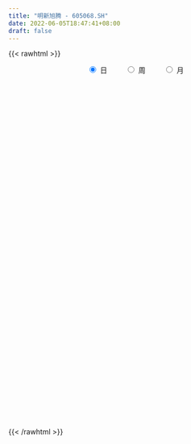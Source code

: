 ```yaml
---
title: "明新旭腾 - 605068.SH"
date: 2022-06-05T18:47:41+08:00
draft: false
---
```

{{< rawhtml >}}
    <div style="text-align: center">
        <label style="padding: 1rem;"><input style="margin-right: .5rem" type="radio" name="period" value="D" checked onclick="period_change(this)">日</label>
        <label style="padding: 1rem;"><input style="margin-right: .5rem" type="radio" name="period" value="W" onclick="period_change(this)">周</label>
        <label style="padding: 1rem;"><input style="margin-right: .5rem" type="radio" name="period" value="M" onclick="period_change(this)">月</label>
    </div>
    <div id="chart" style="height: 700px;"></div> 
    <script type="text/javascript">
        const D_v = [3484.74,1172.42,228062.58,155919.48,225966.48,151833.78,112631.45,112890.5,160637.22,94415.97,78511.21,95875.7,90821.9,67828.8,51934.7,50169.35,44872.32,49028.1,55179.92,36599.62,43041.01,60871.5,44571.67,28141.57,23562.92,22329.18,16913.92,18536.93,17301.96,18034.0,27406.65,27373.93,40031.74,17732.78,17215.8,11941.04,37410.01,16494.99,20338.87,10670.57,41156.2,52885.51,33008.73,38039.58,45382.94,34175.52,20866.04,23862.14,14904.88,16931.34,14841.07,16384.82,13376.54,13816.64,9811.41,9035.72,17645.79,14079.43,8675.05,12540.32,36561.42,19081.66,19586.05,15416.5,11253.82,7964.0,4894.95,13387.65,5884.82,14813.89,9157.86,4386.4,5041.0,4545.0,8274.5,5497.51,5088.0,6076.41,8345.0,11228.93,5911.0,5467.9,9307.28,10108.0,10223.31,14164.71,12128.6,13002.14,14445.64,10191.07,13394.43,22890.5,15146.05,18628.59,11113.0,11065.78,10652.5,6337.83,15372.8,14246.87,9366.57,9133.95,7154.5,7857.72,6260.0,11116.5,9934.41,19075.42,16489.65,13460.51,9416.83,12891.0,9164.5,8878.41,7168.5,9832.23,5815.01,8346.0,11164.33,25580.01,24089.12,14351.66,10743.84,11934.48,11869.62,7842.16,12989.0,12064.69,16935.37,10918.63,13660.66,11664.32,7382.9,12603.0,14291.12,9686.78,7611.02,5225.37,11196.08,15428.46,10496.5,13481.67,9079.23,8083.0,10857.74,8718.64,10043.33,8683.5,6111.0,4323.92,4407.34,5620.0,4863.0,7136.87,9215.99,6387.0,7440.0,7022.55,5102.35,2531.0,3900.32,7170.0,8285.32,6149.61,5108.5,2990.48,6497.64,5247.23,9027.0,9936.0,10833.53,8876.41,12422.72,11490.37,6249.39,15709.04,6876.0,8219.41,4832.51,10305.7,10466.5,7021.11,4989.43,6698.42,9041.41,6058.0,6519.24,6226.41,11315.31,34405.85,24422.12,21285.62,13350.0,5430.74,4681.24,9750.16,5431.61,3317.62,13412.12,8122.5,7417.91,5576.41,14030.61,9882.0,6609.0,6223.0,3557.0,10324.0,3758.53,4515.91,2669.12,4740.0,3318.0,8718.0,20995.5,13129.71,8522.0,8372.5,3155.88,5033.0,9367.78,14751.91,9054.0,6214.0,6355.21,4175.23,7883.32,9436.0,5994.41,7501.41,4573.82,4609.82,9532.86,22418.28,13645.23,16565.91,25811.7,27526.79,22826.11,11159.5,15670.0,9443.5,10484.84,23306.4,11521.9,7757.0,11918.0,25167.05,15645.82,11309.0,9629.0,6383.23,14463.63,14875.5,8541.34,29737.1,13647.05,9180.0,8808.0,3428.0,8220.77,12740.82,16617.45,11321.54,17319.04,11186.86,15016.74,10513.12,9147.5,12498.0,6918.96,9281.0,10855.7,11170.92,8630.33,5348.03,6384.92,4909.37,4430.0,4355.5,5870.41,12888.48,6687.41,5115.31,6127.69,4487.88,14719.41,11213.04,6433.49,4850.04,5530.0,4197.46,3976.0,4075.92,3778.18,6734.27,4083.92,7042.98,3806.42,3664.0,8039.91,9080.0,8202.61,3681.31,15705.15,15912.6,13658.0,8247.22,20522.72,27667.17,20813.0,15019.0,19843.9,57566.26,27517.02,18725.19,17398.0,17500.22,18071.04,20608.26,15605.91,12736.0,10387.41,9702.01,62656.95,28602.0,38712.17,28821.94,21932.11,16519.61,10346.69,9878.0,17323.0,11687.5,20783.4,21297.36,11460.0,8889.5,12789.15,34309.72,60132.02,31408.29,25249.45,18081.5,23326.51,23657.06,19672.0,14417.0,18430.0,11303.0,10021.17,7443.0,10954.0,21513.51,8843.67,30621.5,30549.2,21487.07,19190.0,14205.0,15447.0,18718.0,28024.58,17169.0,17987.5,75472.49,116093.84,66500.33,87352.61,49909.74]
const D_histogram = [0.0,0.2131509972,0.5693011972,1.0187255284,1.0316710012,0.8528874645,0.591992603,0.6276401345,0.6231318248,0.5016496188,0.3159044376,0.1263391232,-0.1753102334,-0.4844122765,-0.6264390592,-0.7876139863,-0.8395036766,-0.9197320412,-0.8365601802,-0.7593628618,-0.6135596737,-0.439934946,-0.3137689315,-0.343225015,-0.3102659692,-0.3215317247,-0.3489824972,-0.323078351,-0.2809465453,-0.2468044344,-0.2035811387,-0.2387925527,-0.3667239441,-0.4680088349,-0.4855892265,-0.486329332,-0.304335693,-0.2221477252,-0.0857027435,0.0133363055,0.2840953182,0.4721453562,0.6184808319,0.7704329425,1.0042522739,1.0712599559,1.0079755804,0.9253117159,0.8237910942,0.7158102443,0.6543962015,0.478392982,0.2067946798,0.0670968187,-0.0408322098,-0.1588361584,-0.2383162918,-0.1804507645,-0.1450590828,-0.1265545968,0.1034073767,0.2596104357,0.2440163841,0.0642068142,0.0281514228,-0.0812634634,-0.1362875923,-0.3154842549,-0.3862602664,-0.4157604086,-0.4826277811,-0.5095986545,-0.5077114856,-0.4815729932,-0.5572931865,-0.5563234218,-0.5035160337,-0.4013313407,-0.3402866083,-0.2117255942,-0.1345336976,-0.1309312874,-0.1944035963,-0.1914856624,-0.0803017686,-0.1162262253,-0.169455087,-0.2137608546,-0.2030771193,-0.1261154022,0.0173590007,0.102425924,0.2055417999,0.2655950092,0.2502315754,0.2816454648,0.3100954772,0.3013044368,0.3257432538,0.3536701044,0.3438607079,0.2807733342,0.2061048607,0.1659126666,0.1235312638,0.1608517609,0.1928361879,0.2416960628,0.3197189576,0.3180280858,0.3091339688,0.1921020474,0.1310512904,0.1162864283,0.0729675524,0.0712920106,0.0669251008,0.0481841458,0.0589588497,0.1794316259,0.3019480815,0.3465207999,0.3761277723,0.3173639908,0.2285426496,0.1824529761,0.2398136005,0.2110425416,0.2129141696,0.1632092216,0.0119349202,-0.1702093485,-0.3062447021,-0.3704509742,-0.3656425623,-0.3616681396,-0.3939765446,-0.4228221752,-0.4802067583,-0.455649825,-0.4221019919,-0.3556356419,-0.363745926,-0.3816073029,-0.3010279539,-0.2082345821,-0.1351498295,-0.0900666034,-0.1144700266,-0.1342992728,-0.1205598109,-0.0900546582,-0.0976600441,-0.1425709896,-0.1437292424,-0.1655772741,-0.2007850942,-0.1782456252,-0.1930387092,-0.1757706477,-0.1803933663,-0.1840434323,-0.0939374311,-0.0976333266,-0.1463044532,-0.1819897067,-0.2576661497,-0.219836844,-0.0721412278,0.0570663597,0.1952242635,0.2872704428,0.3621654956,0.4056045677,0.4465476901,0.4329845433,0.3786002996,0.312105368,0.252919471,0.1651030113,0.0629304737,-0.0360076103,-0.0670230545,-0.0753852696,-0.0115028027,0.0534953191,0.0799255844,0.0582783974,0.1440689484,0.1538894168,-0.0455927538,-0.2278545097,-0.3771236982,-0.4574623544,-0.4670063716,-0.4433764983,-0.4042874585,-0.357912925,-0.2332824157,-0.1019802846,-0.0567482907,-0.0466453575,-0.0838728259,-0.1052273733,-0.1484589913,-0.1351513689,-0.0989209721,-0.1425324335,-0.1423169203,-0.1672870981,-0.1393443728,-0.070449602,-0.0335829054,0.0368745113,0.2369274903,0.3469990074,0.4126179983,0.4568437139,0.4492011996,0.4199126759,0.4076294419,0.4650700587,0.5047052163,0.4514564647,0.3487722483,0.2598959223,0.2290513442,0.2663072896,0.2281773658,0.1417231043,0.1127902835,0.0860707065,0.1238459937,0.2514752069,0.3783816452,0.4628584703,0.6365114343,0.7348889762,0.7735096782,0.7102616239,0.5287014003,0.387873569,0.2458892122,0.2396124486,0.1950093971,0.1180670446,0.1203458869,0.1106203289,0.1159645314,0.1085117035,0.0025602317,-0.0734261197,-0.1290329377,-0.263107308,-0.357687112,-0.4708788172,-0.4834300319,-0.4968741405,-0.5358440773,-0.5594691711,-0.5926608105,-0.6262051143,-0.6012633978,-0.4642960187,-0.2511096002,-0.1066911411,-0.0312097128,-0.0117568807,0.0015796614,-0.0291870441,-0.0910228591,-0.080814819,-0.1815171148,-0.3224306299,-0.2902493162,-0.2520710633,-0.1298742817,-0.0530234973,0.0323408056,0.003620773,0.0452910485,0.168359905,0.2092536415,0.2158044321,0.1055443217,-0.0028298844,0.0584006053,-0.0314011798,-0.0592019011,-0.159506529,-0.19880161,-0.2330819586,-0.2344493012,-0.2062850772,-0.1772098817,-0.2246269995,-0.2544490529,-0.2449343563,-0.1992174886,-0.16849019,-0.0647836758,-0.0737864081,-0.1559838834,-0.181114757,-0.2874480459,-0.3427216209,-0.4018802439,-0.419889829,-0.4555174296,-0.5356578553,-0.5757347808,-0.6057946882,-0.6604429661,-0.7095401294,-0.692254771,-0.6250323528,-0.5751965826,-0.5694687425,-0.4448849535,-0.2825921187,-0.1351600372,-0.0108447307,0.0982329224,0.1822453365,0.301887445,0.3654258725,0.4630262444,0.5043284963,0.4521463875,0.3788129235,0.3105193092,0.2744221451,0.2482847221,0.1857981363,0.0536030002,-0.0146444805,-0.0806812678,-0.0874417744,-0.0826606046,0.068414935,0.1454797609,0.2222006163,0.178667632,0.151619628,0.0172755649,-0.1434930645,-0.2240009169,-0.2571300909,-0.1669812303,-0.0760232143,-0.0038309953,0.0534616586,0.1097775077,0.1884439816,0.2369991141,0.3880399764,0.4432668121,0.4849498501,0.4861355566,0.4914006411,0.4767667656,0.4704009208,0.3804105104,0.3229046891,0.3039925799,0.4097625373,0.5750768749,0.6388240282,0.7087797644,0.6522616514]
const D_fast = [0.0,0.2664387464,0.7649142458,1.4690199591,1.7398831822,1.7743215116,1.6614248009,1.853982366,2.0052570125,2.0091872112,1.9024181394,1.7444376058,1.3989606908,0.9687555786,0.6701190311,0.3120406075,0.050274998,-0.2598863769,-0.3858545609,-0.498497958,-0.5060846884,-0.4424436972,-0.3947199155,-0.5099822528,-0.5545896993,-0.6462383859,-0.7609347827,-0.8158002243,-0.8439050549,-0.8714640526,-0.8791360416,-0.9740455938,-1.1936579712,-1.4119450707,-1.5509227689,-1.6732452074,-1.5673354917,-1.5406844552,-1.4256651594,-1.323292034,-0.9815091918,-0.6754228147,-0.374467131,-0.0299067848,0.4549756151,0.7897982861,0.9785078056,1.1271718702,1.231599022,1.3025707332,1.4047557408,1.3483507668,1.1284511345,1.0055274781,0.8873903971,0.7296774089,0.5906182026,0.6033710387,0.6024979498,0.5893637866,0.8451776042,1.0662832721,1.1116933165,0.9479354503,0.9189179146,0.7891871625,0.7000911356,0.4420234092,0.2746823312,0.1412420868,-0.0462822311,-0.200652768,-0.3256934706,-0.4199482265,-0.6349917164,-0.7731028072,-0.8461744275,-0.8443225696,-0.8683494893,-0.7927198738,-0.7491614015,-0.7782918133,-0.8903650212,-0.9353185029,-0.8442100512,-0.9091910643,-1.0047836977,-1.102529679,-1.1426152235,-1.0971823569,-0.9493682038,-0.8386947995,-0.6841934737,-0.5577415121,-0.510547052,-0.4087217964,-0.3027479147,-0.236212846,-0.1303382155,-0.0139938388,0.0621619418,0.0692679015,0.0461256432,0.0474116158,0.0359130289,0.1134464662,0.1936399403,0.3029238309,0.460876465,0.5386926147,0.6070819899,0.5380755803,0.5097876459,0.5240943909,0.4990174031,0.5151648639,0.5275292293,0.5208343107,0.5463487271,0.7116794097,0.9096828857,1.0408858041,1.1645247196,1.1851019358,1.153416257,1.1529398276,1.2702538521,1.2942434285,1.3493435989,1.3404409563,1.192150385,0.9674537792,0.7548572501,0.5980382344,0.5114360057,0.4249933935,0.2941908523,0.1596396779,-0.0177965947,-0.1071521177,-0.1791297826,-0.201572343,-0.3006191086,-0.4138823112,-0.4085599508,-0.3678252245,-0.3285279292,-0.305961354,-0.3589822839,-0.4123863482,-0.4287868391,-0.4207953509,-0.4528157479,-0.5333694407,-0.5704600041,-0.6337023543,-0.719106448,-0.7411283853,-0.8041811465,-0.830855747,-0.8805768072,-0.9302377312,-0.8636160879,-0.891720315,-0.9769675549,-1.0581502351,-1.1982432155,-1.2153731208,-1.0857128115,-0.9422386341,-0.7552746645,-0.5914108745,-0.4259744478,-0.2811342338,-0.1285541888,-0.0338711998,0.0063946314,0.0179260419,0.0219700125,-0.0245706944,-0.1110106135,-0.2189506001,-0.2667218079,-0.2939303404,-0.2329235742,-0.1545516226,-0.1081399612,-0.1152175488,0.0065902392,0.0548830619,-0.1559972972,-0.3952226805,-0.6387727936,-0.8334770383,-0.9597726485,-1.0469868998,-1.1089697246,-1.1520734223,-1.0857635169,-0.9799564569,-0.9489115358,-0.9504699419,-1.0086656168,-1.0563270076,-1.1366733734,-1.1571535931,-1.1456534394,-1.2248980092,-1.2602617261,-1.3270536783,-1.3339470463,-1.282664676,-1.2541937058,-1.1745176612,-0.9152328097,-0.7184115407,-0.5496380503,-0.3912014062,-0.2865436206,-0.2108539753,-0.1212298489,0.0524782827,0.2182897443,0.2779051089,0.2624139546,0.2385116091,0.2649298671,0.3687626348,0.3876770525,0.3366535671,0.3359183172,0.3307164169,0.3994532025,0.5899512174,0.811453067,1.0116445097,1.3444253322,1.6265251182,1.8585232397,1.9728405914,1.9234557178,1.8795962788,1.799084225,1.8527105736,1.8568598714,1.80943428,1.8417995941,1.8597291183,1.8940644536,1.9137395516,1.8084281377,1.7140852564,1.6262202039,1.4263690067,1.2423674247,1.0114560152,0.8780472925,0.7403846488,0.5674536927,0.4039613061,0.2226044641,0.0325088817,-0.0928652512,-0.0719718768,0.0784371417,0.1961828155,0.2638618156,0.2803754275,0.2941068849,0.2560434184,0.1714518886,0.161456224,0.0153746496,-0.206146523,-0.2465275383,-0.2713670513,-0.1816388401,-0.11804393,-0.0245944258,-0.0524092651,0.0005837726,0.1657426052,0.2589497522,0.3194516507,0.2355776208,0.1264959436,0.2023265846,0.1046745046,0.062073308,-0.0781079521,-0.1671034356,-0.2596542739,-0.3196339418,-0.3430409871,-0.358268262,-0.4618421297,-0.5552764463,-0.6069953387,-0.6110828432,-0.6224780921,-0.5349674969,-0.5624168312,-0.6836102773,-0.7540198402,-0.9322151406,-1.0731691208,-1.2327978048,-1.3557798471,-1.5052868051,-1.7193416947,-1.9033523153,-2.0848608949,-2.3046199142,-2.5311021099,-2.6868804442,-2.7759161142,-2.8698794897,-3.0065188353,-2.9931562845,-2.9015114794,-2.7878694073,-2.6662652835,-2.5326293997,-2.4030556515,-2.2079416818,-2.0530467861,-1.8396898531,-1.6723054772,-1.6114509891,-1.5900812222,-1.5807450092,-1.548236637,-1.5123028795,-1.5283399313,-1.6471343173,-1.7190429182,-1.8052500223,-1.8338709726,-1.8497549539,-1.6815756806,-1.5681409145,-1.435869905,-1.4347359812,-1.4238790782,-1.5539042502,-1.7505461456,-1.8870542273,-1.984465924,-1.936062371,-1.8641101586,-1.7928756883,-1.7222176198,-1.6384573937,-1.5126799244,-1.4048750134,-1.1568241571,-0.9907806183,-0.8278601178,-0.7051405222,-0.5770252774,-0.4724674614,-0.3612330761,-0.3561208588,-0.3329005079,-0.2758144721,-0.0676038804,0.2414796759,0.4649328363,0.7120835136,0.8186308134]
const D_slow = [0.0,0.0532877493,0.1956130486,0.4502944307,0.708212181,0.9214340471,1.0694321979,1.2263422315,1.3821251877,1.5075375924,1.5865137018,1.6180984826,1.5742709243,1.4531678551,1.2965580903,1.0996545938,0.8897786746,0.6598456643,0.4507056193,0.2608649038,0.1074749854,-0.0025087511,-0.080950984,-0.1667572378,-0.2443237301,-0.3247066613,-0.4119522856,-0.4927218733,-0.5629585096,-0.6246596182,-0.6755549029,-0.7352530411,-0.8269340271,-0.9439362358,-1.0653335424,-1.1869158754,-1.2629997987,-1.31853673,-1.3399624159,-1.3366283395,-1.26560451,-1.1475681709,-0.9929479629,-0.8003397273,-0.5492766588,-0.2814616698,-0.0294677747,0.2018601542,0.4078079278,0.5867604889,0.7503595393,0.8699577848,0.9216564547,0.9384306594,0.9282226069,0.8885135673,0.8289344944,0.7838218033,0.7475570326,0.7159183834,0.7417702275,0.8066728365,0.8676769325,0.883728636,0.8907664917,0.8704506259,0.8363787278,0.7575076641,0.6609425975,0.5570024954,0.4363455501,0.3089458865,0.1820180151,0.0616247667,-0.0776985299,-0.2167793853,-0.3426583938,-0.4429912289,-0.528062881,-0.5809942796,-0.614627704,-0.6473605258,-0.6959614249,-0.7438328405,-0.7639082826,-0.792964839,-0.8353286107,-0.8887688244,-0.9395381042,-0.9710669547,-0.9667272046,-0.9411207235,-0.8897352736,-0.8233365213,-0.7607786274,-0.6903672612,-0.6128433919,-0.5375172827,-0.4560814693,-0.3676639432,-0.2816987662,-0.2115054327,-0.1599792175,-0.1185010508,-0.0876182349,-0.0474052947,0.0008037523,0.061227768,0.1411575074,0.2206645289,0.2979480211,0.3459735329,0.3787363555,0.4078079626,0.4260498507,0.4438728533,0.4606041285,0.472650165,0.4873898774,0.5322477839,0.6077348042,0.6943650042,0.7883969473,0.867737945,0.9248736074,0.9704868514,1.0304402516,1.0832008869,1.1364294293,1.1772317347,1.1802154648,1.1376631277,1.0611019522,0.9684892086,0.877078568,0.7866615331,0.688167397,0.5824618532,0.4624101636,0.3484977073,0.2429722094,0.1540632989,0.0631268174,-0.0322750083,-0.1075319968,-0.1595906423,-0.1933780997,-0.2158947506,-0.2445122572,-0.2780870754,-0.3082270282,-0.3307406927,-0.3551557037,-0.3907984511,-0.4267307617,-0.4681250802,-0.5183213538,-0.5628827601,-0.6111424374,-0.6550850993,-0.7001834409,-0.746194299,-0.7696786567,-0.7940869884,-0.8306631017,-0.8761605284,-0.9405770658,-0.9955362768,-1.0135715838,-0.9993049938,-0.950498928,-0.8786813173,-0.7881399434,-0.6867388014,-0.5751018789,-0.4668557431,-0.3722056682,-0.2941793262,-0.2309494584,-0.1896737056,-0.1739410872,-0.1829429898,-0.1996987534,-0.2185450708,-0.2214207715,-0.2080469417,-0.1880655456,-0.1734959462,-0.1374787092,-0.0990063549,-0.1104045434,-0.1673681708,-0.2616490954,-0.376014684,-0.4927662769,-0.6036104014,-0.7046822661,-0.7941604973,-0.8524811012,-0.8779761724,-0.8921632451,-0.9038245844,-0.9247927909,-0.9510996342,-0.9882143821,-1.0220022243,-1.0467324673,-1.0823655757,-1.1179448058,-1.1597665803,-1.1946026735,-1.212215074,-1.2206108003,-1.2113921725,-1.1521602999,-1.0654105481,-0.9622560485,-0.8480451201,-0.7357448202,-0.6307666512,-0.5288592907,-0.412591776,-0.286415472,-0.1735513558,-0.0863582937,-0.0213843132,0.0358785229,0.1024553453,0.1594996867,0.1949304628,0.2231280337,0.2446457103,0.2756072087,0.3384760105,0.4330714218,0.5487860394,0.7079138979,0.891636142,1.0850135615,1.2625789675,1.3947543176,1.4917227098,1.5531950129,1.613098125,1.6618504743,1.6913672354,1.7214537072,1.7491087894,1.7780999222,1.8052278481,1.805867906,1.7875113761,1.7552531417,1.6894763147,1.6000545367,1.4823348324,1.3614773244,1.2372587893,1.10329777,0.9634304772,0.8152652746,0.658713996,0.5083981466,0.3923241419,0.3295467418,0.3028739566,0.2950715284,0.2921323082,0.2925272236,0.2852304625,0.2624747477,0.242271043,0.1968917643,0.1162841068,0.0437217778,-0.019295988,-0.0517645584,-0.0650204328,-0.0569352314,-0.0560300381,-0.044707276,-0.0026172997,0.0496961106,0.1036472187,0.1300332991,0.129325828,0.1439259793,0.1360756844,0.1212752091,0.0813985769,0.0316981744,-0.0265723153,-0.0851846406,-0.1367559099,-0.1810583803,-0.2372151302,-0.3008273934,-0.3620609825,-0.4118653546,-0.4539879021,-0.4701838211,-0.4886304231,-0.5276263939,-0.5729050832,-0.6447670947,-0.7304474999,-0.8309175609,-0.9358900181,-1.0497693755,-1.1836838394,-1.3276175346,-1.4790662066,-1.6441769481,-1.8215619805,-1.9946256732,-2.1508837614,-2.2946829071,-2.4370500927,-2.5482713311,-2.6189193608,-2.6527093701,-2.6554205527,-2.6308623221,-2.585300988,-2.5098291268,-2.4184726586,-2.3027160975,-2.1766339735,-2.0635973766,-1.9688941457,-1.8912643184,-1.8226587821,-1.7605876016,-1.7141380675,-1.7007373175,-1.7043984376,-1.7245687546,-1.7464291982,-1.7670943493,-1.7499906156,-1.7136206754,-1.6580705213,-1.6134036133,-1.5754987063,-1.5711798151,-1.6070530812,-1.6630533104,-1.7273358331,-1.7690811407,-1.7880869443,-1.7890446931,-1.7756792784,-1.7482349015,-1.7011239061,-1.6418741275,-1.5448641334,-1.4340474304,-1.3128099679,-1.1912760787,-1.0684259185,-0.9492342271,-0.8316339969,-0.7365313693,-0.655805197,-0.579807052,-0.4773664177,-0.333597199,-0.1738911919,0.0033037492,0.166369162]
const D_data = [['2020-11-23', 27.8, 33.36, 27.8, 33.36],['2020-11-24', 36.7, 36.7, 36.7, 36.7],['2020-11-25', 40.37, 40.37, 37.02, 40.37],['2020-11-26', 38.99, 44.41, 37.34, 44.41],['2020-11-27', 46.0, 41.1, 40.58, 47.58],['2020-11-30', 40.0, 39.12, 38.27, 40.99],['2020-12-01', 38.06, 37.62, 37.58, 38.9],['2020-12-02', 38.4, 41.38, 38.4, 41.38],['2020-12-03', 41.39, 41.65, 40.56, 43.51],['2020-12-04', 40.96, 40.5, 39.28, 41.47],['2020-12-07', 39.5, 39.41, 38.5, 40.36],['2020-12-08', 39.44, 38.75, 38.26, 41.0],['2020-12-09', 37.53, 36.22, 36.19, 37.99],['2020-12-10', 35.22, 34.42, 34.01, 35.5],['2020-12-11', 34.32, 35.04, 34.1, 35.86],['2020-12-14', 34.58, 33.58, 33.34, 34.7],['2020-12-15', 33.32, 33.86, 33.18, 34.2],['2020-12-16', 33.67, 32.55, 32.4, 33.67],['2020-12-17', 32.33, 33.98, 32.1, 34.53],['2020-12-18', 33.6, 33.75, 33.34, 34.28],['2020-12-21', 33.03, 34.69, 33.03, 34.69],['2020-12-22', 34.48, 35.49, 34.17, 36.71],['2020-12-23', 35.16, 35.4, 34.03, 36.2],['2020-12-24', 35.2, 33.43, 33.4, 35.25],['2020-12-25', 32.52, 33.93, 32.52, 34.55],['2020-12-28', 33.85, 33.14, 32.78, 34.0],['2020-12-29', 33.03, 32.51, 32.38, 33.45],['2020-12-30', 32.1, 32.84, 32.08, 32.93],['2020-12-31', 32.6, 32.91, 32.6, 33.66],['2021-01-04', 32.8, 32.72, 32.38, 33.32],['2021-01-05', 32.35, 32.77, 32.01, 33.5],['2021-01-06', 32.69, 31.53, 31.52, 33.08],['2021-01-07', 30.77, 29.57, 28.8, 31.19],['2021-01-08', 29.28, 28.82, 28.61, 29.62],['2021-01-11', 29.0, 29.02, 28.46, 29.46],['2021-01-12', 28.93, 28.63, 28.6, 29.2],['2021-01-13', 28.57, 30.92, 27.88, 31.49],['2021-01-14', 30.41, 29.99, 29.6, 30.46],['2021-01-15', 29.98, 30.95, 29.88, 31.8],['2021-01-18', 30.59, 30.9, 30.42, 31.34],['2021-01-19', 31.62, 33.99, 31.1, 33.99],['2021-01-20', 35.02, 34.33, 33.66, 35.02],['2021-01-21', 34.0, 35.0, 33.5, 35.0],['2021-01-22', 34.96, 36.31, 34.46, 37.0],['2021-01-25', 36.63, 39.0, 35.95, 39.1],['2021-01-26', 38.78, 38.5, 36.9, 39.98],['2021-01-27', 38.0, 37.69, 36.8, 38.8],['2021-01-28', 37.03, 37.84, 36.06, 38.78],['2021-01-29', 37.09, 37.85, 36.71, 38.38],['2021-02-01', 37.6, 37.89, 36.0, 38.34],['2021-02-02', 37.89, 38.66, 37.6, 39.4],['2021-02-03', 38.5, 37.15, 36.3, 38.66],['2021-02-04', 37.15, 35.14, 34.69, 37.15],['2021-02-05', 35.33, 35.92, 35.16, 36.37],['2021-02-08', 36.27, 35.79, 34.18, 36.27],['2021-02-09', 35.31, 35.1, 34.71, 35.78],['2021-02-10', 35.2, 35.01, 34.9, 38.28],['2021-02-18', 34.2, 36.62, 34.18, 36.98],['2021-02-19', 37.5, 36.57, 36.11, 37.5],['2021-02-22', 38.3, 36.5, 36.15, 38.3],['2021-02-23', 36.01, 39.92, 35.51, 40.0],['2021-02-24', 39.92, 40.3, 39.21, 40.69],['2021-02-25', 40.8, 38.85, 37.28, 40.9],['2021-02-26', 37.69, 36.51, 36.5, 38.0],['2021-03-01', 36.65, 37.89, 36.21, 38.34],['2021-03-02', 37.98, 36.68, 36.5, 37.99],['2021-03-03', 36.52, 36.95, 36.06, 37.28],['2021-03-04', 36.65, 34.69, 34.61, 36.82],['2021-03-05', 34.69, 35.19, 34.31, 35.88],['2021-03-08', 35.81, 35.2, 35.1, 37.2],['2021-03-09', 35.0, 34.18, 33.2, 35.18],['2021-03-10', 34.7, 34.08, 34.0, 35.44],['2021-03-11', 33.64, 34.0, 33.51, 34.5],['2021-03-12', 34.0, 34.0, 33.51, 34.53],['2021-03-15', 34.2, 32.17, 31.79, 34.26],['2021-03-16', 32.3, 32.46, 32.09, 33.16],['2021-03-17', 32.69, 32.79, 32.38, 33.26],['2021-03-18', 32.99, 33.41, 32.58, 33.74],['2021-03-19', 33.1, 32.97, 32.95, 34.37],['2021-03-22', 33.01, 34.03, 33.01, 34.13],['2021-03-23', 34.16, 33.72, 33.41, 34.49],['2021-03-24', 33.44, 32.82, 32.4, 33.5],['2021-03-25', 32.6, 31.59, 31.33, 32.6],['2021-03-26', 31.62, 32.0, 31.17, 32.2],['2021-03-29', 32.1, 33.45, 31.77, 33.45],['2021-03-30', 33.18, 31.62, 30.93, 33.18],['2021-03-31', 31.62, 30.93, 30.74, 31.9],['2021-04-01', 30.74, 30.5, 30.22, 31.3],['2021-04-02', 30.5, 30.8, 30.2, 31.19],['2021-04-06', 30.93, 31.6, 30.85, 31.79],['2021-04-07', 31.57, 32.85, 31.38, 32.85],['2021-04-08', 33.0, 32.65, 32.2, 34.25],['2021-04-09', 32.65, 33.38, 32.16, 33.76],['2021-04-12', 33.51, 33.35, 33.19, 34.67],['2021-04-13', 33.0, 32.62, 32.3, 33.5],['2021-04-14', 32.62, 33.36, 32.42, 33.75],['2021-04-15', 33.43, 33.63, 32.59, 33.73],['2021-04-16', 33.4, 33.38, 33.23, 33.87],['2021-04-19', 33.54, 34.02, 33.5, 34.32],['2021-04-20', 34.08, 34.42, 33.72, 34.69],['2021-04-21', 34.21, 34.23, 33.51, 34.3],['2021-04-22', 34.23, 33.58, 33.36, 34.79],['2021-04-23', 33.61, 33.23, 32.8, 33.88],['2021-04-26', 33.5, 33.48, 32.91, 34.35],['2021-04-27', 33.48, 33.33, 32.61, 33.48],['2021-04-28', 33.64, 34.42, 33.16, 34.61],['2021-04-29', 34.2, 34.68, 33.66, 34.68],['2021-04-30', 35.2, 35.29, 34.8, 36.42],['2021-05-06', 34.73, 36.24, 34.56, 36.79],['2021-05-07', 36.11, 35.73, 35.33, 36.12],['2021-05-10', 35.68, 35.9, 34.58, 35.96],['2021-05-11', 36.5, 34.45, 34.41, 36.5],['2021-05-12', 34.3, 34.85, 33.51, 34.98],['2021-05-13', 34.7, 35.38, 34.5, 35.7],['2021-05-14', 35.95, 35.0, 34.65, 35.95],['2021-05-17', 34.78, 35.52, 33.86, 35.74],['2021-05-18', 35.78, 35.59, 35.18, 36.28],['2021-05-19', 35.58, 35.46, 35.01, 35.99],['2021-05-20', 35.2, 35.92, 35.11, 36.0],['2021-05-21', 36.2, 37.82, 35.5, 37.99],['2021-05-24', 37.6, 38.78, 37.41, 39.3],['2021-05-25', 38.7, 38.61, 37.8, 38.98],['2021-05-26', 38.35, 39.02, 38.35, 39.7],['2021-05-27', 39.4, 38.23, 38.21, 39.4],['2021-05-28', 38.48, 37.8, 37.72, 38.7],['2021-05-31', 37.8, 38.27, 37.58, 38.48],['2021-06-01', 38.2, 39.91, 38.01, 40.47],['2021-06-02', 39.81, 39.24, 39.07, 40.46],['2021-06-03', 39.38, 39.88, 39.38, 40.85],['2021-06-04', 39.35, 39.42, 38.28, 39.47],['2021-06-07', 39.19, 37.84, 37.71, 39.42],['2021-06-08', 37.9, 36.65, 36.47, 38.08],['2021-06-09', 36.97, 36.33, 36.12, 36.98],['2021-06-10', 36.28, 36.56, 36.12, 36.89],['2021-06-11', 36.58, 37.1, 35.52, 37.1],['2021-06-15', 37.1, 36.94, 36.0, 37.17],['2021-06-16', 37.27, 36.21, 35.68, 37.27],['2021-06-17', 36.2, 35.85, 35.61, 36.2],['2021-06-18', 35.85, 34.97, 34.88, 36.27],['2021-06-21', 35.37, 35.59, 34.5, 35.76],['2021-06-22', 35.85, 35.55, 35.38, 35.98],['2021-06-23', 35.54, 35.95, 35.45, 37.19],['2021-06-24', 36.0, 34.9, 34.89, 36.04],['2021-06-25', 35.27, 34.41, 34.2, 35.27],['2021-06-28', 34.35, 35.53, 34.35, 35.97],['2021-06-29', 35.53, 35.93, 35.3, 36.78],['2021-06-30', 35.92, 35.97, 35.6, 36.89],['2021-07-01', 35.93, 35.82, 34.89, 36.19],['2021-07-02', 35.82, 34.89, 34.63, 35.82],['2021-07-05', 34.88, 34.69, 34.43, 35.3],['2021-07-06', 34.51, 34.95, 34.51, 35.39],['2021-07-07', 35.02, 35.15, 34.0, 35.45],['2021-07-08', 35.01, 34.61, 34.56, 35.5],['2021-07-09', 34.45, 33.85, 33.79, 34.91],['2021-07-12', 33.71, 34.1, 33.4, 34.28],['2021-07-13', 34.15, 33.59, 33.41, 34.4],['2021-07-14', 33.85, 33.05, 32.5, 33.85],['2021-07-15', 33.05, 33.51, 32.62, 33.7],['2021-07-16', 33.55, 32.83, 32.7, 33.74],['2021-07-19', 32.8, 33.0, 32.7, 33.09],['2021-07-20', 32.8, 32.52, 32.22, 32.93],['2021-07-21', 32.5, 32.26, 31.9, 32.83],['2021-07-22', 32.38, 33.45, 31.6, 33.7],['2021-07-23', 33.2, 32.32, 32.12, 33.61],['2021-07-26', 32.38, 31.4, 31.04, 32.38],['2021-07-27', 31.54, 31.08, 31.06, 31.78],['2021-07-28', 31.08, 29.97, 29.75, 31.36],['2021-07-29', 30.33, 30.96, 29.95, 31.06],['2021-07-30', 30.69, 32.58, 30.51, 33.44],['2021-08-02', 33.2, 32.95, 32.06, 33.44],['2021-08-03', 32.99, 33.75, 32.75, 34.34],['2021-08-04', 34.01, 33.86, 33.22, 34.18],['2021-08-05', 34.01, 34.24, 33.93, 34.94],['2021-08-06', 34.0, 34.37, 33.85, 34.79],['2021-08-09', 34.6, 34.82, 34.44, 35.22],['2021-08-10', 34.81, 34.49, 34.02, 35.0],['2021-08-11', 34.34, 34.06, 33.81, 34.48],['2021-08-12', 34.11, 33.81, 33.71, 34.3],['2021-08-13', 33.81, 33.75, 33.48, 34.27],['2021-08-16', 33.75, 33.13, 32.99, 34.25],['2021-08-17', 33.2, 32.5, 32.46, 33.58],['2021-08-18', 32.55, 31.98, 31.48, 32.73],['2021-08-19', 31.88, 32.41, 31.52, 32.67],['2021-08-20', 32.76, 32.5, 31.55, 32.76],['2021-08-23', 32.25, 33.49, 32.25, 33.67],['2021-08-24', 33.48, 33.84, 33.04, 34.18],['2021-08-25', 33.76, 33.63, 33.3, 34.22],['2021-08-26', 33.51, 33.07, 32.91, 33.68],['2021-08-27', 33.07, 34.65, 32.71, 34.85],['2021-08-30', 34.9, 34.06, 31.68, 35.59],['2021-08-31', 31.25, 30.95, 30.81, 32.64],['2021-09-01', 30.55, 30.0, 28.38, 30.89],['2021-09-02', 29.16, 29.24, 28.61, 29.59],['2021-09-03', 29.08, 29.1, 28.8, 29.39],['2021-09-06', 29.03, 29.31, 29.03, 29.45],['2021-09-07', 29.79, 29.32, 28.84, 30.0],['2021-09-08', 29.3, 29.25, 29.1, 29.37],['2021-09-09', 29.25, 29.16, 29.02, 29.29],['2021-09-10', 29.47, 30.25, 29.3, 30.26],['2021-09-13', 30.19, 30.77, 29.72, 31.0],['2021-09-14', 30.77, 29.98, 29.92, 31.0],['2021-09-15', 29.9, 29.52, 29.47, 30.27],['2021-09-16', 29.6, 28.67, 28.56, 29.6],['2021-09-17', 28.93, 28.5, 27.77, 28.93],['2021-09-22', 28.63, 27.81, 27.78, 28.63],['2021-09-23', 27.9, 28.18, 27.86, 28.38],['2021-09-24', 28.2, 28.36, 28.06, 28.57],['2021-09-27', 28.36, 27.09, 26.6, 28.37],['2021-09-28', 26.58, 27.25, 26.58, 27.51],['2021-09-29', 27.15, 26.58, 26.58, 27.25],['2021-09-30', 26.69, 26.96, 26.5, 27.01],['2021-10-08', 26.96, 27.48, 26.96, 27.66],['2021-10-11', 27.54, 27.15, 27.03, 27.68],['2021-10-12', 27.06, 27.69, 27.05, 28.28],['2021-10-13', 27.84, 29.99, 27.61, 30.09],['2021-10-14', 29.94, 29.78, 28.92, 30.3],['2021-10-15', 29.5, 29.86, 29.18, 30.07],['2021-10-18', 30.5, 30.11, 29.5, 30.8],['2021-10-19', 29.78, 29.81, 29.58, 30.14],['2021-10-20', 29.81, 29.69, 29.55, 30.12],['2021-10-21', 29.69, 30.04, 29.5, 30.89],['2021-10-22', 29.9, 31.32, 29.8, 31.52],['2021-10-25', 31.49, 31.7, 30.0, 32.18],['2021-10-26', 31.31, 30.85, 30.5, 31.66],['2021-10-27', 30.75, 30.11, 29.46, 30.91],['2021-10-28', 30.3, 30.0, 29.38, 30.38],['2021-10-29', 29.88, 30.6, 29.81, 31.49],['2021-11-01', 30.42, 31.68, 30.14, 32.22],['2021-11-02', 31.84, 30.95, 30.78, 32.1],['2021-11-03', 30.94, 30.18, 29.6, 31.02],['2021-11-04', 29.83, 30.72, 29.83, 30.96],['2021-11-05', 30.74, 30.71, 30.5, 31.63],['2021-11-08', 30.51, 31.67, 29.92, 32.02],['2021-11-09', 31.54, 33.44, 31.21, 34.69],['2021-11-10', 33.28, 34.43, 33.1, 34.57],['2021-11-11', 35.0, 34.88, 34.43, 36.5],['2021-11-12', 34.69, 37.23, 34.29, 37.56],['2021-11-15', 37.65, 37.69, 37.4, 39.67],['2021-11-16', 37.67, 38.06, 36.48, 38.88],['2021-11-17', 37.83, 37.48, 37.31, 38.29],['2021-11-18', 37.46, 36.02, 35.89, 37.47],['2021-11-19', 36.02, 36.23, 35.68, 36.73],['2021-11-22', 36.24, 35.92, 35.69, 37.09],['2021-11-23', 36.01, 37.64, 36.01, 38.98],['2021-11-24', 37.46, 37.43, 36.7, 38.15],['2021-11-25', 37.06, 37.06, 36.33, 37.9],['2021-11-26', 37.16, 38.19, 36.46, 38.48],['2021-11-29', 37.35, 38.36, 36.5, 39.77],['2021-11-30', 39.06, 38.88, 37.5, 39.37],['2021-12-01', 39.0, 39.06, 38.11, 39.75],['2021-12-02', 38.71, 37.82, 37.33, 39.19],['2021-12-03', 37.6, 37.93, 37.59, 38.45],['2021-12-06', 37.88, 38.0, 37.81, 39.18],['2021-12-07', 37.7, 36.59, 36.02, 38.92],['2021-12-08', 37.43, 36.45, 36.0, 37.43],['2021-12-09', 36.1, 35.54, 34.25, 36.99],['2021-12-10', 35.17, 36.28, 34.74, 36.86],['2021-12-13', 36.11, 35.99, 34.7, 36.4],['2021-12-14', 35.9, 35.28, 34.9, 35.91],['2021-12-15', 35.36, 35.01, 34.81, 35.79],['2021-12-16', 34.7, 34.4, 34.21, 35.46],['2021-12-17', 34.59, 33.83, 33.2, 35.19],['2021-12-20', 33.73, 34.13, 33.51, 35.95],['2021-12-21', 33.76, 35.61, 33.76, 35.75],['2021-12-22', 35.6, 37.28, 35.08, 37.5],['2021-12-23', 37.24, 37.29, 36.22, 38.29],['2021-12-24', 38.28, 37.01, 36.9, 39.14],['2021-12-27', 37.7, 36.59, 36.07, 37.83],['2021-12-28', 36.59, 36.64, 35.98, 37.2],['2021-12-29', 36.65, 36.07, 35.33, 36.8],['2021-12-30', 36.07, 35.42, 35.34, 36.73],['2021-12-31', 35.56, 36.15, 35.1, 36.22],['2022-01-04', 35.95, 34.44, 34.4, 36.36],['2022-01-05', 34.47, 33.1, 32.52, 34.76],['2022-01-06', 33.23, 34.74, 33.0, 34.98],['2022-01-07', 34.9, 34.79, 34.3, 35.33],['2022-01-10', 34.36, 36.12, 34.3, 36.3],['2022-01-11', 36.12, 36.01, 35.84, 36.8],['2022-01-12', 36.1, 36.54, 35.44, 36.65],['2022-01-13', 36.54, 35.27, 35.27, 36.73],['2022-01-14', 35.2, 36.2, 34.62, 36.36],['2022-01-17', 36.2, 37.75, 36.08, 38.3],['2022-01-18', 37.75, 37.32, 36.8, 37.96],['2022-01-19', 37.32, 37.2, 36.38, 37.32],['2022-01-20', 37.14, 35.6, 35.13, 37.41],['2022-01-21', 35.54, 35.09, 34.5, 35.66],['2022-01-24', 34.83, 37.13, 34.83, 37.37],['2022-01-25', 36.99, 35.19, 35.04, 37.5],['2022-01-26', 35.43, 35.63, 34.5, 35.99],['2022-01-27', 35.63, 34.3, 34.19, 35.97],['2022-01-28', 34.5, 34.55, 33.5, 35.45],['2022-02-07', 34.4, 34.24, 33.9, 35.42],['2022-02-08', 33.93, 34.36, 33.33, 34.52],['2022-02-09', 34.39, 34.61, 33.96, 34.87],['2022-02-10', 34.59, 34.6, 33.9, 34.67],['2022-02-11', 34.12, 33.4, 33.4, 34.47],['2022-02-14', 33.25, 33.18, 32.58, 33.76],['2022-02-15', 33.31, 33.37, 32.4, 33.78],['2022-02-16', 33.36, 33.74, 33.14, 34.2],['2022-02-17', 33.55, 33.55, 33.12, 33.85],['2022-02-18', 33.68, 34.67, 33.42, 35.09],['2022-02-21', 34.7, 33.39, 33.17, 34.7],['2022-02-22', 33.38, 32.06, 31.57, 33.38],['2022-02-23', 32.06, 32.27, 31.93, 32.75],['2022-02-24', 32.27, 30.62, 30.11, 32.57],['2022-02-25', 30.76, 30.47, 30.08, 31.25],['2022-02-28', 30.57, 29.7, 29.29, 30.63],['2022-03-01', 29.71, 29.55, 29.2, 29.94],['2022-03-02', 29.55, 28.69, 28.55, 29.55],['2022-03-03', 28.75, 27.26, 27.17, 28.81],['2022-03-04', 27.23, 26.81, 26.66, 27.33],['2022-03-07', 26.8, 26.07, 25.9, 27.25],['2022-03-08', 26.24, 24.8, 24.32, 26.29],['2022-03-09', 25.0, 23.79, 22.51, 25.03],['2022-03-10', 24.17, 23.7, 23.61, 24.29],['2022-03-11', 23.5, 23.73, 22.7, 23.79],['2022-03-14', 23.82, 23.03, 22.9, 23.95],['2022-03-15', 23.18, 21.83, 21.77, 23.2],['2022-03-16', 22.34, 22.91, 21.92, 23.1],['2022-03-17', 23.28, 23.5, 23.26, 23.9],['2022-03-18', 23.44, 23.61, 23.23, 23.68],['2022-03-21', 23.75, 23.62, 23.35, 24.18],['2022-03-22', 23.55, 23.72, 23.37, 24.06],['2022-03-23', 23.78, 23.67, 23.51, 23.97],['2022-03-24', 25.88, 24.5, 24.18, 25.88],['2022-03-25', 24.49, 24.21, 23.8, 24.49],['2022-03-28', 24.48, 25.07, 24.24, 25.09],['2022-03-29', 24.9, 24.81, 24.6, 25.02],['2022-03-30', 23.98, 23.69, 23.34, 24.1],['2022-03-31', 23.43, 23.13, 22.92, 23.5],['2022-04-01', 22.96, 22.81, 22.7, 23.02],['2022-04-06', 22.81, 22.9, 22.56, 23.15],['2022-04-07', 22.9, 22.81, 21.92, 22.97],['2022-04-08', 22.61, 22.04, 21.79, 22.61],['2022-04-11', 22.01, 20.49, 20.35, 22.01],['2022-04-12', 20.3, 20.52, 19.8, 20.69],['2022-04-13', 20.33, 19.9, 19.82, 20.33],['2022-04-14', 20.02, 20.13, 20.02, 20.42],['2022-04-15', 19.99, 19.95, 19.49, 20.3],['2022-04-18', 21.01, 21.95, 21.0, 21.95],['2022-04-19', 21.98, 21.48, 21.36, 23.43],['2022-04-20', 21.25, 21.8, 21.18, 22.1],['2022-04-21', 21.57, 20.31, 20.2, 21.57],['2022-04-22', 20.54, 20.23, 19.81, 20.72],['2022-04-25', 20.14, 18.29, 18.21, 20.15],['2022-04-26', 18.29, 16.88, 16.8, 18.47],['2022-04-27', 16.48, 16.85, 15.79, 17.11],['2022-04-28', 16.91, 16.7, 16.38, 17.12],['2022-04-29', 16.9, 17.98, 16.89, 18.17],['2022-05-05', 18.0, 18.13, 17.83, 18.51],['2022-05-06', 17.57, 18.05, 17.57, 18.35],['2022-05-09', 18.05, 17.98, 17.82, 18.3],['2022-05-10', 17.79, 18.09, 17.34, 18.15],['2022-05-11', 18.19, 18.61, 18.17, 19.38],['2022-05-12', 18.43, 18.51, 18.18, 18.7],['2022-05-13', 19.08, 20.36, 18.78, 20.36],['2022-05-16', 21.0, 19.84, 19.51, 21.2],['2022-05-17', 19.78, 20.11, 19.48, 20.23],['2022-05-18', 19.85, 19.93, 19.78, 20.32],['2022-05-19', 19.6, 20.23, 19.21, 20.38],['2022-05-20', 20.11, 20.2, 19.98, 20.47],['2022-05-23', 20.25, 20.5, 19.95, 21.0],['2022-05-24', 20.91, 19.42, 19.4, 21.45],['2022-05-25', 19.21, 19.61, 19.2, 19.97],['2022-05-26', 19.73, 20.05, 18.86, 20.11],['2022-05-27', 20.22, 22.06, 20.12, 22.06],['2022-05-30', 22.48, 23.88, 21.99, 24.27],['2022-05-31', 23.26, 23.68, 22.74, 24.44],['2022-06-01', 24.05, 24.65, 23.79, 25.27],['2022-06-02', 24.01, 23.66, 23.58, 24.7]]
const W_v = [614605.7,632408.9199999999,384972.31,235849.31,200188.67,75081.99,130579.1,103400.71,175760.59,139191.52,75350.41,36492.92,22754.48,103185.95,43385.24,37944.15,33281.42,42023.11,63964.4,61622.05,57797.7,55274.69,54244.05,29950.16,47519.24,60737.58,72988.72,60749.85,59602.0,33719.25,56568.86,44414.21,26351.13,35167.89,28036.25,28870.85,53559.03,41886.35,39481.16,39160.37,98894.33,36592.75,45029.43,16389.0,21267.56,4740.0,54683.21,40681.07,33681.76,32115.46,87973.98,86625.9,64988.14,68134.1,81264.62,42377.59,71461.63,48358.58,36004.98,25950.2,35306.77,42745.98,22761.83,26637.23,52581.67,90908.11,138671.37,89183.43,124084.37,116332.52,38888.5,75219.41,169180.98,99502.57,21324.17,79375.68,100878.27,157371.57,319856.52]
const W_histogram = [0.0,-0.0382905983,-0.4086403195,-0.7006528894,-0.8328485737,-0.9326271802,-1.2006514128,-1.160396075,-0.7202514945,-0.294679067,-0.1213250529,-0.0497736164,0.111962166,0.2181054923,0.2029329727,0.1203511708,0.0097841327,-0.1087206427,-0.2404186882,-0.1317034586,-0.0423502715,0.0207069959,0.2049667659,0.3516829385,0.3917081844,0.588423359,0.6904533099,0.8308751041,0.7346636916,0.5056296396,0.3043925739,0.1968038983,0.0561007906,-0.096833424,-0.2166490837,-0.2597923516,-0.1543840635,-0.1148409119,-0.1585970517,-0.0349282727,-0.3041201228,-0.3771664236,-0.5076548729,-0.563403041,-0.6485091846,-0.6235469357,-0.4107824687,-0.1492366692,-0.009608705,0.0992745545,0.5920247467,0.81828634,1.0526922807,1.1358404813,1.0285291319,0.7540685076,0.746804408,0.6478692298,0.4632772839,0.4103929765,0.2810768666,0.1463691852,-0.0239186094,-0.0530873004,-0.3412378245,-0.7413685292,-1.1520067551,-1.356178616,-1.3711986097,-1.3913845931,-1.3703739612,-1.4057594576,-1.3201861152,-1.3217337301,-1.2267364662,-0.9304591087,-0.6790635618,-0.33851823,0.0242314697]
const W_fast = [0.0,-0.0478632479,-0.5203730489,-0.9875488412,-1.3279566689,-1.6608920704,-2.2290791563,-2.4789228372,-2.2188411303,-1.8669384696,-1.7239157187,-1.6648076863,-1.4750813625,-1.314411663,-1.2788509394,-1.3313449486,-1.4394659536,-1.5851508897,-1.7769536072,-1.7011642422,-1.622398623,-1.5541646066,-1.3186631452,-1.0840262379,-0.946073946,-0.6022529316,-0.3276096533,0.020530917,0.1079854273,0.0053587853,-0.1197801369,-0.1781678379,-0.304845748,-0.4819883186,-0.6559662492,-0.7640576051,-0.6972453328,-0.6864124092,-0.769817812,-0.6548811012,-1.0001029819,-1.1674408886,-1.4248430561,-1.6214419844,-1.8686754242,-1.9995999092,-1.8895310594,-1.6652944272,-1.5280686392,-1.3943667411,-0.7536103623,-0.3227771839,0.1748018269,0.5419101479,0.6917310814,0.605787584,0.7852245865,0.8482567157,0.7794840908,0.8291980275,0.7701511343,0.6720357492,0.4957683022,0.4533277861,0.0798678059,-0.5056050311,-1.2042449458,-1.7474614607,-2.1052811068,-2.4733132385,-2.7948960969,-3.1817214577,-3.426194644,-3.7581756915,-3.9698625442,-3.9061999639,-3.8245703073,-3.5686545331,-3.1998469659]
const W_slow = [0.0,-0.0095726496,-0.1117327294,-0.2868959518,-0.4951080952,-0.7282648903,-1.0284277435,-1.3185267622,-1.4985896358,-1.5722594026,-1.6025906658,-1.6150340699,-1.5870435284,-1.5325171553,-1.4817839121,-1.4516961194,-1.4492500863,-1.476430247,-1.536534919,-1.5694607836,-1.5800483515,-1.5748716025,-1.5236299111,-1.4357091764,-1.3377821304,-1.1906762906,-1.0180629631,-0.8103441871,-0.6266782642,-0.5002708543,-0.4241727108,-0.3749717363,-0.3609465386,-0.3851548946,-0.4393171655,-0.5042652534,-0.5428612693,-0.5715714973,-0.6112207602,-0.6199528284,-0.6959828591,-0.790274465,-0.9171881832,-1.0580389435,-1.2201662396,-1.3760529735,-1.4787485907,-1.516057758,-1.5184599342,-1.4936412956,-1.3456351089,-1.1410635239,-0.8778904538,-0.5939303334,-0.3367980505,-0.1482809236,0.0384201784,0.2003874859,0.3162068069,0.418805051,0.4890742676,0.5256665639,0.5196869116,0.5064150865,0.4211056304,0.2357634981,-0.0522381907,-0.3912828447,-0.7340824971,-1.0819286454,-1.4245221357,-1.7759620001,-2.1060085289,-2.4364419614,-2.743126078,-2.9757408551,-3.1455067456,-3.2301363031,-3.2240784356]
const W_data = [['2020-11-27', 27.8, 41.1, 27.8, 47.58],['2020-12-04', 40.0, 40.5, 37.58, 43.51],['2020-12-11', 39.5, 35.04, 34.01, 41.0],['2020-12-18', 34.58, 33.75, 32.1, 34.7],['2020-12-25', 33.03, 33.93, 32.52, 36.71],['2020-12-31', 33.85, 32.91, 32.08, 34.0],['2021-01-08', 32.8, 28.82, 28.61, 33.5],['2021-01-15', 29.0, 30.95, 27.88, 31.8],['2021-01-22', 30.59, 36.31, 30.42, 37.0],['2021-01-29', 36.63, 37.85, 35.95, 39.98],['2021-02-05', 37.6, 35.92, 34.69, 39.4],['2021-02-10', 36.27, 35.01, 34.18, 38.28],['2021-02-19', 34.2, 36.57, 34.18, 37.5],['2021-02-26', 38.3, 36.51, 35.51, 40.9],['2021-03-05', 36.65, 35.19, 34.31, 38.34],['2021-03-12', 35.81, 34.0, 33.2, 37.2],['2021-03-19', 34.2, 32.97, 31.79, 34.37],['2021-03-26', 33.01, 32.0, 31.17, 34.49],['2021-04-02', 32.1, 30.8, 30.2, 33.45],['2021-04-09', 30.93, 33.38, 30.85, 34.25],['2021-04-16', 33.51, 33.38, 32.3, 34.67],['2021-04-23', 33.54, 33.23, 32.8, 34.79],['2021-04-30', 33.5, 35.29, 32.61, 36.42],['2021-05-07', 34.73, 35.73, 34.56, 36.79],['2021-05-14', 35.68, 35.0, 33.51, 36.5],['2021-05-21', 34.78, 37.82, 33.86, 37.99],['2021-05-28', 37.6, 37.8, 37.41, 39.7],['2021-06-04', 37.8, 39.42, 37.58, 40.85],['2021-06-11', 39.19, 37.1, 35.52, 39.42],['2021-06-18', 37.1, 34.97, 34.88, 37.27],['2021-06-25', 35.37, 34.41, 34.2, 37.19],['2021-07-02', 34.35, 34.89, 34.35, 36.89],['2021-07-09', 34.88, 33.85, 33.79, 35.5],['2021-07-16', 33.71, 32.83, 32.5, 34.4],['2021-07-23', 32.8, 32.32, 31.6, 33.7],['2021-07-30', 32.38, 32.58, 29.75, 33.44],['2021-08-06', 33.2, 34.37, 32.06, 34.94],['2021-08-13', 34.6, 33.75, 33.48, 35.22],['2021-08-20', 33.75, 32.5, 31.48, 34.25],['2021-08-27', 32.25, 34.65, 32.25, 34.85],['2021-09-03', 34.9, 29.1, 28.38, 35.59],['2021-09-10', 29.03, 30.25, 28.84, 30.26],['2021-09-17', 30.19, 28.5, 27.77, 31.0],['2021-09-24', 28.63, 28.36, 27.78, 28.63],['2021-09-30', 28.36, 26.96, 26.5, 28.37],['2021-10-08', 26.96, 27.48, 26.96, 27.66],['2021-10-15', 27.54, 29.86, 27.03, 30.3],['2021-10-22', 30.5, 31.32, 29.5, 31.52],['2021-10-29', 31.49, 30.6, 29.38, 32.18],['2021-11-05', 30.42, 30.71, 29.6, 32.22],['2021-11-12', 30.51, 37.23, 29.92, 37.56],['2021-11-19', 37.65, 36.23, 35.68, 39.67],['2021-11-26', 36.24, 38.19, 35.69, 38.98],['2021-12-03', 37.35, 37.93, 36.5, 39.77],['2021-12-10', 37.88, 36.28, 34.25, 39.18],['2021-12-17', 36.11, 33.83, 33.2, 36.4],['2021-12-24', 33.73, 37.01, 33.51, 39.14],['2021-12-31', 37.7, 36.15, 35.1, 37.83],['2022-01-07', 35.95, 34.79, 32.52, 36.36],['2022-01-14', 34.36, 36.2, 34.3, 36.8],['2022-01-21', 36.2, 35.09, 34.5, 38.3],['2022-01-28', 34.83, 34.55, 33.5, 37.5],['2022-02-11', 34.4, 33.4, 33.33, 35.42],['2022-02-18', 33.25, 34.67, 32.4, 35.09],['2022-02-25', 34.7, 30.47, 30.08, 34.7],['2022-03-04', 30.57, 26.81, 26.66, 30.63],['2022-03-11', 26.8, 23.73, 22.51, 27.25],['2022-03-18', 23.82, 23.61, 21.77, 23.95],['2022-03-25', 23.75, 24.21, 23.35, 25.88],['2022-04-01', 24.48, 22.81, 22.7, 25.09],['2022-04-08', 22.81, 22.04, 21.79, 23.15],['2022-04-15', 22.01, 19.95, 19.49, 22.01],['2022-04-22', 21.01, 20.23, 19.81, 23.43],['2022-04-29', 20.14, 17.98, 15.79, 20.15],['2022-05-06', 18.0, 18.05, 17.57, 18.51],['2022-05-13', 18.05, 20.36, 17.34, 20.36],['2022-05-20', 21.0, 20.2, 19.21, 21.2],['2022-05-27', 20.25, 22.06, 18.86, 22.06],['2022-06-02', 22.48, 23.66, 21.99, 25.27]]
const M_v = [766439.48,1376667.4199999997,548931.92,237783.76,193150.54,256386.27,219037.86,232417.51,133220.62,232914.88,159345.1,133786.04,312516.35,270783.65,140007.93,115638.73,535175.11,393138.15,541543.86,137262.35]
const M_histogram = [0.0,-0.3963076923,-0.3077680473,-0.320050342,-0.6647394522,-0.5638428878,-0.2757342837,-0.2217167399,-0.3863105427,-0.5660978551,-0.895302852,-0.8119331377,-0.1763754455,0.0697355057,0.1308022607,-0.1350198541,-0.7012533893,-1.3338767043,-1.2794868604,-1.1594625112]
const M_fast = [0.0,-0.4953846154,-0.4837869822,-0.5760818625,-1.0869558357,-1.1270199933,-0.9078449601,-0.9092566012,-1.1704280397,-1.4917398158,-2.0447705257,-2.1643840959,-1.5729202651,-1.3093754374,-1.2156081173,-1.5151851956,-2.2567320781,-3.2228245692,-3.4883064404,-3.658147719]
const M_slow = [0.0,-0.0990769231,-0.1760189349,-0.2560315204,-0.4222163835,-0.5631771054,-0.6321106764,-0.6875398613,-0.784117497,-0.9256419608,-1.1494676738,-1.3524509582,-1.3965448196,-1.3791109431,-1.346410378,-1.3801653415,-1.5554786888,-1.8889478649,-2.20881958,-2.4986852078]
const M_data = [['2020-11-30', 27.8, 39.12, 27.8, 47.58],['2020-12-31', 38.06, 32.91, 32.08, 43.51],['2021-01-29', 32.8, 37.85, 27.88, 39.98],['2021-02-26', 37.6, 36.51, 34.18, 40.9],['2021-03-31', 36.65, 30.93, 30.74, 38.34],['2021-04-30', 30.74, 35.29, 30.2, 36.42],['2021-05-31', 34.73, 38.27, 33.51, 39.7],['2021-06-30', 38.2, 35.97, 34.2, 40.85],['2021-07-30', 35.93, 32.58, 29.75, 36.19],['2021-08-31', 33.2, 30.95, 30.81, 35.59],['2021-09-30', 30.55, 26.96, 26.5, 31.0],['2021-10-29', 26.96, 30.6, 26.96, 32.18],['2021-11-30', 30.42, 38.88, 29.6, 39.77],['2021-12-31', 39.0, 36.15, 33.2, 39.75],['2022-01-28', 35.95, 34.55, 32.52, 38.3],['2022-02-28', 34.4, 29.7, 29.29, 35.42],['2022-03-31', 29.71, 23.13, 21.77, 29.94],['2022-04-29', 22.96, 17.98, 15.79, 23.43],['2022-05-31', 18.0, 23.68, 17.34, 24.44],['2022-06-30', 24.05, 23.66, 23.58, 25.27]]
        const D_a = [null,null,null,null,47.58,null,null,null,null,null,null,null,null,null,null,null,null,null,null,null,null,null,null,null,null,null,null,null,null,null,null,null,null,null,null,null,27.88,null,null,null,null,null,null,null,null,39.98,null,null,null,null,null,null,null,null,34.18,null,null,null,null,null,null,null,40.9,null,null,null,null,null,null,null,null,null,null,null,31.79,null,null,null,null,null,34.49,null,null,null,null,null,null,null,30.2,null,null,null,null,null,null,null,null,null,null,34.69,null,null,null,null,32.61,null,null,null,null,null,null,null,null,null,null,null,null,null,null,null,null,null,null,null,null,null,null,null,40.85,null,null,null,null,null,null,null,null,null,null,null,null,null,null,34.2,null,null,null,null,null,null,null,null,35.5,null,null,null,null,null,null,null,null,null,null,null,null,null,29.75,null,null,null,null,null,null,null,35.22,null,null,null,null,null,null,31.48,null,null,null,null,34.22,null,null,null,null,28.38,null,null,null,null,null,null,null,31.0,null,null,null,null,null,null,null,null,null,null,26.5,null,null,null,null,null,null,null,null,null,null,null,null,null,null,null,null,null,null,null,null,null,null,null,null,null,null,39.67,null,null,null,35.68,null,null,null,null,null,39.77,null,null,null,null,null,null,null,null,null,null,null,null,null,33.2,null,null,null,null,39.14,null,null,null,null,null,null,32.52,null,null,null,null,null,null,null,38.3,null,null,null,null,null,null,null,null,null,null,null,null,null,null,null,null,null,null,null,null,null,null,null,null,null,null,null,null,null,null,null,null,null,null,null,21.77,null,null,null,null,null,null,25.88,null,null,null,null,null,null,null,null,null,null,null,null,null,null,null,null,null,null,null,null,null,15.79,null,null,null,null,null,null,null,null,null,null,null,null,null,null,null,null,null,null,null,null,null,25.27,null]
const W_a = [null,null,null,null,null,null,null,27.88,null,null,null,null,null,40.9,null,null,null,null,30.2,null,null,null,null,null,null,null,null,40.85,null,null,null,null,null,null,null,29.75,null,null,null,null,null,null,null,null,null,null,null,null,null,null,null,null,null,39.77,null,null,null,null,null,null,null,null,null,null,null,null,null,null,null,null,null,null,null,15.79,null,null,null,null,null]
const M_a = [null,null,27.88,null,null,null,null,40.85,null,null,null,null,null,null,null,null,null,15.79,null,null]
        const D_b = [[{ coord: ['2020-11-27', 39.98] }, { coord: ['2021-08-25', 34.18] }],[{ coord: ['2021-09-01', 31.0] }, { coord: ['2021-11-15', 28.38] }],[{ coord: ['2021-11-15', 39.67] }, { coord: ['2022-01-17', 35.68] }],[{ coord: ['2022-03-15', 25.27] }, { coord: ['2022-06-01', 21.77] }]]
const W_b = [[{ coord: ['2021-01-15', 40.85] }, { coord: ['2021-12-03', 30.2] }]]
const M_b = []
    </script>
{{< /rawhtml >}}